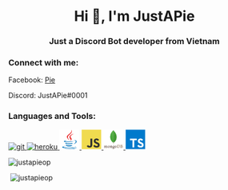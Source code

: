 <h1 align="center">Hi 👋, I'm JustAPie</h1>
<h3 align="center">Just a Discord Bot developer from Vietnam</h3>

<h3 align="left">Connect with me:</h3>
<p>
  Facebook: <a href="https://facebook.com/justapieop">Pie</a>
</p>

<p>Discord: JustAPie#0001</p>

<h3 align="left">Languages and Tools:</h3>
<p align="left"> 
  <a href="https://git-scm.com/" target="_blank"> <img src="https://www.vectorlogo.zone/logos/git-scm/git-scm-icon.svg" alt="git" width="40" height="40"/> </a>
  <a href="https://heroku.com" target="_blank"> <img src="https://www.vectorlogo.zone/logos/heroku/heroku-icon.svg" alt="heroku" width="40" height="40"/> </a>
  <a href="https://www.java.com" target="_blank"> <img src="https://raw.githubusercontent.com/devicons/devicon/master/icons/java/java-original.svg" alt="java" width="40" height="40"/> </a>
  <a href="https://developer.mozilla.org/en-US/docs/Web/JavaScript" target="_blank"> <img src="https://raw.githubusercontent.com/devicons/devicon/master/icons/javascript/javascript-original.svg" alt="javascript" width="40" height="40"/> </a>
  <a href="https://www.mongodb.com/" target="_blank"> <img src="https://raw.githubusercontent.com/devicons/devicon/master/icons/mongodb/mongodb-original-wordmark.svg" alt="mongodb" width="40" height="40"/> </a>
  <a href="https://www.typescriptlang.org/" target="_blank"> <img src="https://raw.githubusercontent.com/devicons/devicon/master/icons/typescript/typescript-original.svg" alt="typescript" width="40" height="40"/> </a>
</p>

<p><img src="https://github-readme-stats.vercel.app/api/top-langs?username=justapieop&show_icons=true&locale=en&layout=compact&theme=radical" alt="justapieop" /></p>

<p>&nbsp;<img src="https://github-readme-stats.vercel.app/api?username=justapieop&show_icons=true&locale=en&theme=radical" alt="justapieop" /></p>
